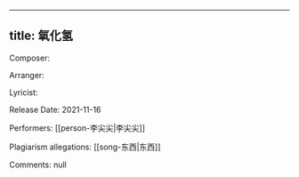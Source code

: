 
---
title: 氧化氢
---
Composer: 

Arranger: 

Lyricist: 

Release Date: 2021-11-16

Performers: [[person-李尖尖|李尖尖]]

Plagiarism allegations:
[[song-东西|东西]]

Comments:
null

